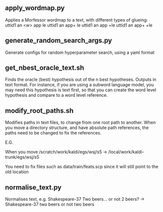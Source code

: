 ## apply\_wordmap.py
Applies a Morfessor wordmap to a text, with different types of glueing:
    uttid1 an \<w\> app le
    uttid1 an app+ le
    uttid1 an app +le
    uttid1 an app+ +le

## generate\_random\_search\_args.py
Generate configs for random hyperparameter search, using a yaml format

## get\_nbest\_oracle\_text.sh
Finds the oracle (best) hypothesis out of the n best hypotheses. Outputs in text format.
For instance, if you are using a subword language model, you may need this hypothesis is text first, so that you can create the word level hypothesis and compare to a word level reference.

## modify\_root\_paths.sh
Modifies paths in text files, to change from one root path to another.
When you move a directory structure, and have absolute path references, the paths need to be changed to fix the references.

E.G. 

When you move /scratch/work/kaldi/egs/wsj/s5 -> /local/work/kaldi-trunk/egs/wsj/s5

You need to fix files such as data/train/feats.scp since it will still point to the old location


## normalise\_text.py
Normalises text, e.g. 
    Shakespeare-37 Two beers...  or not 2 beers? 
    -> Shakespeare-37 two beers or not two beers

